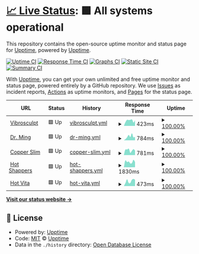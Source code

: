# [📈 Live Status](https://upptime.github.io/upptime): <!--live status--> **🟩 All systems operational**

This repository contains the open-source uptime monitor and status page for [Upptime](https://upptime.js.org), powered by [Upptime](https://github.com/upptime/upptime).

[![Uptime CI](https://github.com/Zero-To-One-Dev/status-page-zto/workflows/Uptime%20CI/badge.svg)](https://github.com/Zero-To-One-Dev/status-page-zto/actions?query=workflow%3A%22Uptime+CI%22)
[![Response Time CI](https://github.com/Zero-To-One-Dev/status-page-zto/workflows/Response%20Time%20CI/badge.svg)](https://github.com/Zero-To-One-Dev/status-page-zto/actions?query=workflow%3A%22Response+Time+CI%22)
[![Graphs CI](https://github.com/Zero-To-One-Dev/status-page-zto/workflows/Graphs%20CI/badge.svg)](https://github.com/Zero-To-One-Dev/status-page-zto/actions?query=workflow%3A%22Graphs+CI%22)
[![Static Site CI](https://github.com/Zero-To-One-Dev/status-page-zto/workflows/Static%20Site%20CI/badge.svg)](https://github.com/Zero-To-One-Dev/status-page-zto/actions?query=workflow%3A%22Static+Site+CI%22)
[![Summary CI](https://github.com/Zero-To-One-Dev/status-page-zto/workflows/Summary%20CI/badge.svg)](https://github.com/Zero-To-One-Dev/status-page-zto/actions?query=workflow%3A%22Summary+CI%22)

With [Upptime](https://upptime.js.org), you can get your own unlimited and free uptime monitor and status page, powered entirely by a GitHub repository. We use [Issues](https://github.com/upptime/upptime/issues) as incident reports, [Actions](https://github.com/Zero-To-One-Dev/status-page-zto/actions) as uptime monitors, and [Pages](https://upptime.github.io/upptime) for the status page.

<!--start: status pages-->
<!-- This summary is generated by Upptime (https://github.com/upptime/upptime) -->
<!-- Do not edit this manually, your changes will be overwritten -->
<!-- prettier-ignore -->
| URL | Status | History | Response Time | Uptime |
| --- | ------ | ------- | ------------- | ------ |
| <img alt="" src="https://favicons.githubusercontent.com/vibrosculpt.com" height="13"> [Vibrosculpt](https://vibrosculpt.com) | 🟩 Up | [vibrosculpt.yml](https://github.com/Zero-To-One-Dev/status-page-zto/commits/HEAD/history/vibrosculpt.yml) | <details><summary><img alt="Response time graph" src="./graphs/vibrosculpt/response-time-week.png" height="20"> 423ms</summary><br><a href="https://Zero-To-One-Dev.github.io/status-page-zto/history/vibrosculpt"><img alt="Response time 389" src="https://img.shields.io/endpoint?url=https%3A%2F%2Fraw.githubusercontent.com%2FZero-To-One-Dev%2Fstatus-page-zto%2FHEAD%2Fapi%2Fvibrosculpt%2Fresponse-time.json"></a><br><a href="https://Zero-To-One-Dev.github.io/status-page-zto/history/vibrosculpt"><img alt="24-hour response time 442" src="https://img.shields.io/endpoint?url=https%3A%2F%2Fraw.githubusercontent.com%2FZero-To-One-Dev%2Fstatus-page-zto%2FHEAD%2Fapi%2Fvibrosculpt%2Fresponse-time-day.json"></a><br><a href="https://Zero-To-One-Dev.github.io/status-page-zto/history/vibrosculpt"><img alt="7-day response time 423" src="https://img.shields.io/endpoint?url=https%3A%2F%2Fraw.githubusercontent.com%2FZero-To-One-Dev%2Fstatus-page-zto%2FHEAD%2Fapi%2Fvibrosculpt%2Fresponse-time-week.json"></a><br><a href="https://Zero-To-One-Dev.github.io/status-page-zto/history/vibrosculpt"><img alt="30-day response time 495" src="https://img.shields.io/endpoint?url=https%3A%2F%2Fraw.githubusercontent.com%2FZero-To-One-Dev%2Fstatus-page-zto%2FHEAD%2Fapi%2Fvibrosculpt%2Fresponse-time-month.json"></a><br><a href="https://Zero-To-One-Dev.github.io/status-page-zto/history/vibrosculpt"><img alt="1-year response time 389" src="https://img.shields.io/endpoint?url=https%3A%2F%2Fraw.githubusercontent.com%2FZero-To-One-Dev%2Fstatus-page-zto%2FHEAD%2Fapi%2Fvibrosculpt%2Fresponse-time-year.json"></a></details> | <details><summary><a href="https://Zero-To-One-Dev.github.io/status-page-zto/history/vibrosculpt">100.00%</a></summary><a href="https://Zero-To-One-Dev.github.io/status-page-zto/history/vibrosculpt"><img alt="All-time uptime 99.99%" src="https://img.shields.io/endpoint?url=https%3A%2F%2Fraw.githubusercontent.com%2FZero-To-One-Dev%2Fstatus-page-zto%2FHEAD%2Fapi%2Fvibrosculpt%2Fuptime.json"></a><br><a href="https://Zero-To-One-Dev.github.io/status-page-zto/history/vibrosculpt"><img alt="24-hour uptime 100.00%" src="https://img.shields.io/endpoint?url=https%3A%2F%2Fraw.githubusercontent.com%2FZero-To-One-Dev%2Fstatus-page-zto%2FHEAD%2Fapi%2Fvibrosculpt%2Fuptime-day.json"></a><br><a href="https://Zero-To-One-Dev.github.io/status-page-zto/history/vibrosculpt"><img alt="7-day uptime 100.00%" src="https://img.shields.io/endpoint?url=https%3A%2F%2Fraw.githubusercontent.com%2FZero-To-One-Dev%2Fstatus-page-zto%2FHEAD%2Fapi%2Fvibrosculpt%2Fuptime-week.json"></a><br><a href="https://Zero-To-One-Dev.github.io/status-page-zto/history/vibrosculpt"><img alt="30-day uptime 100.00%" src="https://img.shields.io/endpoint?url=https%3A%2F%2Fraw.githubusercontent.com%2FZero-To-One-Dev%2Fstatus-page-zto%2FHEAD%2Fapi%2Fvibrosculpt%2Fuptime-month.json"></a><br><a href="https://Zero-To-One-Dev.github.io/status-page-zto/history/vibrosculpt"><img alt="1-year uptime 99.99%" src="https://img.shields.io/endpoint?url=https%3A%2F%2Fraw.githubusercontent.com%2FZero-To-One-Dev%2Fstatus-page-zto%2FHEAD%2Fapi%2Fvibrosculpt%2Fuptime-year.json"></a></details>
| <img alt="" src="https://favicons.githubusercontent.com/www.drmingtea.com" height="13"> [Dr. Ming](https://www.drmingtea.com) | 🟩 Up | [dr-ming.yml](https://github.com/Zero-To-One-Dev/status-page-zto/commits/HEAD/history/dr-ming.yml) | <details><summary><img alt="Response time graph" src="./graphs/dr-ming/response-time-week.png" height="20"> 784ms</summary><br><a href="https://Zero-To-One-Dev.github.io/status-page-zto/history/dr-ming"><img alt="Response time 486" src="https://img.shields.io/endpoint?url=https%3A%2F%2Fraw.githubusercontent.com%2FZero-To-One-Dev%2Fstatus-page-zto%2FHEAD%2Fapi%2Fdr-ming%2Fresponse-time.json"></a><br><a href="https://Zero-To-One-Dev.github.io/status-page-zto/history/dr-ming"><img alt="24-hour response time 718" src="https://img.shields.io/endpoint?url=https%3A%2F%2Fraw.githubusercontent.com%2FZero-To-One-Dev%2Fstatus-page-zto%2FHEAD%2Fapi%2Fdr-ming%2Fresponse-time-day.json"></a><br><a href="https://Zero-To-One-Dev.github.io/status-page-zto/history/dr-ming"><img alt="7-day response time 784" src="https://img.shields.io/endpoint?url=https%3A%2F%2Fraw.githubusercontent.com%2FZero-To-One-Dev%2Fstatus-page-zto%2FHEAD%2Fapi%2Fdr-ming%2Fresponse-time-week.json"></a><br><a href="https://Zero-To-One-Dev.github.io/status-page-zto/history/dr-ming"><img alt="30-day response time 697" src="https://img.shields.io/endpoint?url=https%3A%2F%2Fraw.githubusercontent.com%2FZero-To-One-Dev%2Fstatus-page-zto%2FHEAD%2Fapi%2Fdr-ming%2Fresponse-time-month.json"></a><br><a href="https://Zero-To-One-Dev.github.io/status-page-zto/history/dr-ming"><img alt="1-year response time 486" src="https://img.shields.io/endpoint?url=https%3A%2F%2Fraw.githubusercontent.com%2FZero-To-One-Dev%2Fstatus-page-zto%2FHEAD%2Fapi%2Fdr-ming%2Fresponse-time-year.json"></a></details> | <details><summary><a href="https://Zero-To-One-Dev.github.io/status-page-zto/history/dr-ming">100.00%</a></summary><a href="https://Zero-To-One-Dev.github.io/status-page-zto/history/dr-ming"><img alt="All-time uptime 99.99%" src="https://img.shields.io/endpoint?url=https%3A%2F%2Fraw.githubusercontent.com%2FZero-To-One-Dev%2Fstatus-page-zto%2FHEAD%2Fapi%2Fdr-ming%2Fuptime.json"></a><br><a href="https://Zero-To-One-Dev.github.io/status-page-zto/history/dr-ming"><img alt="24-hour uptime 100.00%" src="https://img.shields.io/endpoint?url=https%3A%2F%2Fraw.githubusercontent.com%2FZero-To-One-Dev%2Fstatus-page-zto%2FHEAD%2Fapi%2Fdr-ming%2Fuptime-day.json"></a><br><a href="https://Zero-To-One-Dev.github.io/status-page-zto/history/dr-ming"><img alt="7-day uptime 100.00%" src="https://img.shields.io/endpoint?url=https%3A%2F%2Fraw.githubusercontent.com%2FZero-To-One-Dev%2Fstatus-page-zto%2FHEAD%2Fapi%2Fdr-ming%2Fuptime-week.json"></a><br><a href="https://Zero-To-One-Dev.github.io/status-page-zto/history/dr-ming"><img alt="30-day uptime 100.00%" src="https://img.shields.io/endpoint?url=https%3A%2F%2Fraw.githubusercontent.com%2FZero-To-One-Dev%2Fstatus-page-zto%2FHEAD%2Fapi%2Fdr-ming%2Fuptime-month.json"></a><br><a href="https://Zero-To-One-Dev.github.io/status-page-zto/history/dr-ming"><img alt="1-year uptime 99.99%" src="https://img.shields.io/endpoint?url=https%3A%2F%2Fraw.githubusercontent.com%2FZero-To-One-Dev%2Fstatus-page-zto%2FHEAD%2Fapi%2Fdr-ming%2Fuptime-year.json"></a></details>
| <img alt="" src="https://favicons.githubusercontent.com/www.copperslim.com" height="13"> [Copper Slim](https://www.copperslim.com) | 🟩 Up | [copper-slim.yml](https://github.com/Zero-To-One-Dev/status-page-zto/commits/HEAD/history/copper-slim.yml) | <details><summary><img alt="Response time graph" src="./graphs/copper-slim/response-time-week.png" height="20"> 781ms</summary><br><a href="https://Zero-To-One-Dev.github.io/status-page-zto/history/copper-slim"><img alt="Response time 694" src="https://img.shields.io/endpoint?url=https%3A%2F%2Fraw.githubusercontent.com%2FZero-To-One-Dev%2Fstatus-page-zto%2FHEAD%2Fapi%2Fcopper-slim%2Fresponse-time.json"></a><br><a href="https://Zero-To-One-Dev.github.io/status-page-zto/history/copper-slim"><img alt="24-hour response time 719" src="https://img.shields.io/endpoint?url=https%3A%2F%2Fraw.githubusercontent.com%2FZero-To-One-Dev%2Fstatus-page-zto%2FHEAD%2Fapi%2Fcopper-slim%2Fresponse-time-day.json"></a><br><a href="https://Zero-To-One-Dev.github.io/status-page-zto/history/copper-slim"><img alt="7-day response time 781" src="https://img.shields.io/endpoint?url=https%3A%2F%2Fraw.githubusercontent.com%2FZero-To-One-Dev%2Fstatus-page-zto%2FHEAD%2Fapi%2Fcopper-slim%2Fresponse-time-week.json"></a><br><a href="https://Zero-To-One-Dev.github.io/status-page-zto/history/copper-slim"><img alt="30-day response time 775" src="https://img.shields.io/endpoint?url=https%3A%2F%2Fraw.githubusercontent.com%2FZero-To-One-Dev%2Fstatus-page-zto%2FHEAD%2Fapi%2Fcopper-slim%2Fresponse-time-month.json"></a><br><a href="https://Zero-To-One-Dev.github.io/status-page-zto/history/copper-slim"><img alt="1-year response time 694" src="https://img.shields.io/endpoint?url=https%3A%2F%2Fraw.githubusercontent.com%2FZero-To-One-Dev%2Fstatus-page-zto%2FHEAD%2Fapi%2Fcopper-slim%2Fresponse-time-year.json"></a></details> | <details><summary><a href="https://Zero-To-One-Dev.github.io/status-page-zto/history/copper-slim">100.00%</a></summary><a href="https://Zero-To-One-Dev.github.io/status-page-zto/history/copper-slim"><img alt="All-time uptime 99.99%" src="https://img.shields.io/endpoint?url=https%3A%2F%2Fraw.githubusercontent.com%2FZero-To-One-Dev%2Fstatus-page-zto%2FHEAD%2Fapi%2Fcopper-slim%2Fuptime.json"></a><br><a href="https://Zero-To-One-Dev.github.io/status-page-zto/history/copper-slim"><img alt="24-hour uptime 100.00%" src="https://img.shields.io/endpoint?url=https%3A%2F%2Fraw.githubusercontent.com%2FZero-To-One-Dev%2Fstatus-page-zto%2FHEAD%2Fapi%2Fcopper-slim%2Fuptime-day.json"></a><br><a href="https://Zero-To-One-Dev.github.io/status-page-zto/history/copper-slim"><img alt="7-day uptime 100.00%" src="https://img.shields.io/endpoint?url=https%3A%2F%2Fraw.githubusercontent.com%2FZero-To-One-Dev%2Fstatus-page-zto%2FHEAD%2Fapi%2Fcopper-slim%2Fuptime-week.json"></a><br><a href="https://Zero-To-One-Dev.github.io/status-page-zto/history/copper-slim"><img alt="30-day uptime 100.00%" src="https://img.shields.io/endpoint?url=https%3A%2F%2Fraw.githubusercontent.com%2FZero-To-One-Dev%2Fstatus-page-zto%2FHEAD%2Fapi%2Fcopper-slim%2Fuptime-month.json"></a><br><a href="https://Zero-To-One-Dev.github.io/status-page-zto/history/copper-slim"><img alt="1-year uptime 99.99%" src="https://img.shields.io/endpoint?url=https%3A%2F%2Fraw.githubusercontent.com%2FZero-To-One-Dev%2Fstatus-page-zto%2FHEAD%2Fapi%2Fcopper-slim%2Fuptime-year.json"></a></details>
| <img alt="" src="https://favicons.githubusercontent.com/www.hotshapers.com" height="13"> [Hot Shappers](https://www.hotshapers.com) | 🟩 Up | [hot-shappers.yml](https://github.com/Zero-To-One-Dev/status-page-zto/commits/HEAD/history/hot-shappers.yml) | <details><summary><img alt="Response time graph" src="./graphs/hot-shappers/response-time-week.png" height="20"> 1830ms</summary><br><a href="https://Zero-To-One-Dev.github.io/status-page-zto/history/hot-shappers"><img alt="Response time 1125" src="https://img.shields.io/endpoint?url=https%3A%2F%2Fraw.githubusercontent.com%2FZero-To-One-Dev%2Fstatus-page-zto%2FHEAD%2Fapi%2Fhot-shappers%2Fresponse-time.json"></a><br><a href="https://Zero-To-One-Dev.github.io/status-page-zto/history/hot-shappers"><img alt="24-hour response time 1755" src="https://img.shields.io/endpoint?url=https%3A%2F%2Fraw.githubusercontent.com%2FZero-To-One-Dev%2Fstatus-page-zto%2FHEAD%2Fapi%2Fhot-shappers%2Fresponse-time-day.json"></a><br><a href="https://Zero-To-One-Dev.github.io/status-page-zto/history/hot-shappers"><img alt="7-day response time 1830" src="https://img.shields.io/endpoint?url=https%3A%2F%2Fraw.githubusercontent.com%2FZero-To-One-Dev%2Fstatus-page-zto%2FHEAD%2Fapi%2Fhot-shappers%2Fresponse-time-week.json"></a><br><a href="https://Zero-To-One-Dev.github.io/status-page-zto/history/hot-shappers"><img alt="30-day response time 2113" src="https://img.shields.io/endpoint?url=https%3A%2F%2Fraw.githubusercontent.com%2FZero-To-One-Dev%2Fstatus-page-zto%2FHEAD%2Fapi%2Fhot-shappers%2Fresponse-time-month.json"></a><br><a href="https://Zero-To-One-Dev.github.io/status-page-zto/history/hot-shappers"><img alt="1-year response time 1125" src="https://img.shields.io/endpoint?url=https%3A%2F%2Fraw.githubusercontent.com%2FZero-To-One-Dev%2Fstatus-page-zto%2FHEAD%2Fapi%2Fhot-shappers%2Fresponse-time-year.json"></a></details> | <details><summary><a href="https://Zero-To-One-Dev.github.io/status-page-zto/history/hot-shappers">100.00%</a></summary><a href="https://Zero-To-One-Dev.github.io/status-page-zto/history/hot-shappers"><img alt="All-time uptime 99.99%" src="https://img.shields.io/endpoint?url=https%3A%2F%2Fraw.githubusercontent.com%2FZero-To-One-Dev%2Fstatus-page-zto%2FHEAD%2Fapi%2Fhot-shappers%2Fuptime.json"></a><br><a href="https://Zero-To-One-Dev.github.io/status-page-zto/history/hot-shappers"><img alt="24-hour uptime 100.00%" src="https://img.shields.io/endpoint?url=https%3A%2F%2Fraw.githubusercontent.com%2FZero-To-One-Dev%2Fstatus-page-zto%2FHEAD%2Fapi%2Fhot-shappers%2Fuptime-day.json"></a><br><a href="https://Zero-To-One-Dev.github.io/status-page-zto/history/hot-shappers"><img alt="7-day uptime 100.00%" src="https://img.shields.io/endpoint?url=https%3A%2F%2Fraw.githubusercontent.com%2FZero-To-One-Dev%2Fstatus-page-zto%2FHEAD%2Fapi%2Fhot-shappers%2Fuptime-week.json"></a><br><a href="https://Zero-To-One-Dev.github.io/status-page-zto/history/hot-shappers"><img alt="30-day uptime 100.00%" src="https://img.shields.io/endpoint?url=https%3A%2F%2Fraw.githubusercontent.com%2FZero-To-One-Dev%2Fstatus-page-zto%2FHEAD%2Fapi%2Fhot-shappers%2Fuptime-month.json"></a><br><a href="https://Zero-To-One-Dev.github.io/status-page-zto/history/hot-shappers"><img alt="1-year uptime 99.99%" src="https://img.shields.io/endpoint?url=https%3A%2F%2Fraw.githubusercontent.com%2FZero-To-One-Dev%2Fstatus-page-zto%2FHEAD%2Fapi%2Fhot-shappers%2Fuptime-year.json"></a></details>
| <img alt="" src="https://favicons.githubusercontent.com/hotvita.com" height="13"> [Hot Vita](https://hotvita.com) | 🟩 Up | [hot-vita.yml](https://github.com/Zero-To-One-Dev/status-page-zto/commits/HEAD/history/hot-vita.yml) | <details><summary><img alt="Response time graph" src="./graphs/hot-vita/response-time-week.png" height="20"> 473ms</summary><br><a href="https://Zero-To-One-Dev.github.io/status-page-zto/history/hot-vita"><img alt="Response time 499" src="https://img.shields.io/endpoint?url=https%3A%2F%2Fraw.githubusercontent.com%2FZero-To-One-Dev%2Fstatus-page-zto%2FHEAD%2Fapi%2Fhot-vita%2Fresponse-time.json"></a><br><a href="https://Zero-To-One-Dev.github.io/status-page-zto/history/hot-vita"><img alt="24-hour response time 590" src="https://img.shields.io/endpoint?url=https%3A%2F%2Fraw.githubusercontent.com%2FZero-To-One-Dev%2Fstatus-page-zto%2FHEAD%2Fapi%2Fhot-vita%2Fresponse-time-day.json"></a><br><a href="https://Zero-To-One-Dev.github.io/status-page-zto/history/hot-vita"><img alt="7-day response time 473" src="https://img.shields.io/endpoint?url=https%3A%2F%2Fraw.githubusercontent.com%2FZero-To-One-Dev%2Fstatus-page-zto%2FHEAD%2Fapi%2Fhot-vita%2Fresponse-time-week.json"></a><br><a href="https://Zero-To-One-Dev.github.io/status-page-zto/history/hot-vita"><img alt="30-day response time 645" src="https://img.shields.io/endpoint?url=https%3A%2F%2Fraw.githubusercontent.com%2FZero-To-One-Dev%2Fstatus-page-zto%2FHEAD%2Fapi%2Fhot-vita%2Fresponse-time-month.json"></a><br><a href="https://Zero-To-One-Dev.github.io/status-page-zto/history/hot-vita"><img alt="1-year response time 499" src="https://img.shields.io/endpoint?url=https%3A%2F%2Fraw.githubusercontent.com%2FZero-To-One-Dev%2Fstatus-page-zto%2FHEAD%2Fapi%2Fhot-vita%2Fresponse-time-year.json"></a></details> | <details><summary><a href="https://Zero-To-One-Dev.github.io/status-page-zto/history/hot-vita">100.00%</a></summary><a href="https://Zero-To-One-Dev.github.io/status-page-zto/history/hot-vita"><img alt="All-time uptime 99.98%" src="https://img.shields.io/endpoint?url=https%3A%2F%2Fraw.githubusercontent.com%2FZero-To-One-Dev%2Fstatus-page-zto%2FHEAD%2Fapi%2Fhot-vita%2Fuptime.json"></a><br><a href="https://Zero-To-One-Dev.github.io/status-page-zto/history/hot-vita"><img alt="24-hour uptime 100.00%" src="https://img.shields.io/endpoint?url=https%3A%2F%2Fraw.githubusercontent.com%2FZero-To-One-Dev%2Fstatus-page-zto%2FHEAD%2Fapi%2Fhot-vita%2Fuptime-day.json"></a><br><a href="https://Zero-To-One-Dev.github.io/status-page-zto/history/hot-vita"><img alt="7-day uptime 100.00%" src="https://img.shields.io/endpoint?url=https%3A%2F%2Fraw.githubusercontent.com%2FZero-To-One-Dev%2Fstatus-page-zto%2FHEAD%2Fapi%2Fhot-vita%2Fuptime-week.json"></a><br><a href="https://Zero-To-One-Dev.github.io/status-page-zto/history/hot-vita"><img alt="30-day uptime 100.00%" src="https://img.shields.io/endpoint?url=https%3A%2F%2Fraw.githubusercontent.com%2FZero-To-One-Dev%2Fstatus-page-zto%2FHEAD%2Fapi%2Fhot-vita%2Fuptime-month.json"></a><br><a href="https://Zero-To-One-Dev.github.io/status-page-zto/history/hot-vita"><img alt="1-year uptime 99.98%" src="https://img.shields.io/endpoint?url=https%3A%2F%2Fraw.githubusercontent.com%2FZero-To-One-Dev%2Fstatus-page-zto%2FHEAD%2Fapi%2Fhot-vita%2Fuptime-year.json"></a></details>

<!--end: status pages-->

[**Visit our status website →**](https://upptime.github.io/upptime)

## 📄 License

- Powered by: [Upptime](https://github.com/upptime/upptime)
- Code: [MIT](./LICENSE) © [Upptime](https://upptime.js.org)
- Data in the `./history` directory: [Open Database License](https://opendatacommons.org/licenses/odbl/1-0/)

